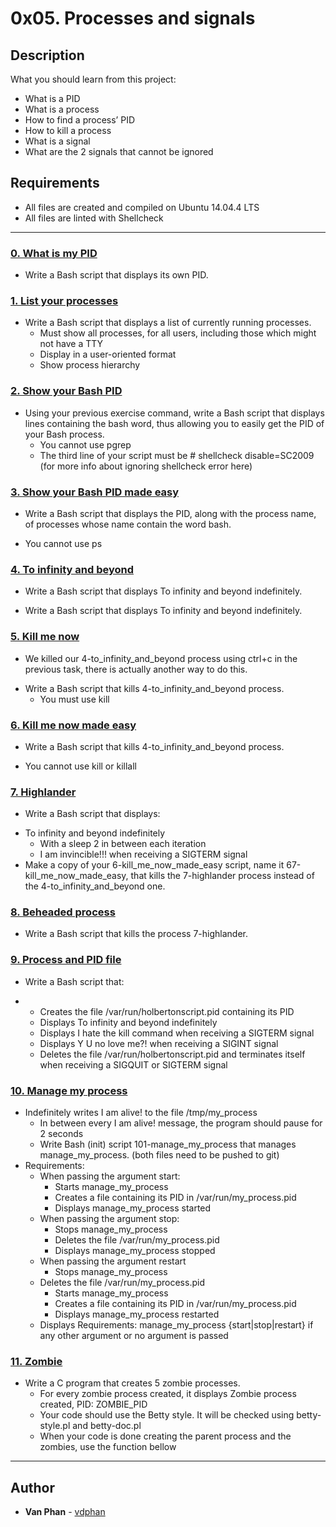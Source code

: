 # 0x05. Processes and signals

## Description
What you should learn from this project:

* What is a PID
* What is a process
* How to find a process’ PID
* How to kill a process
* What is a signal
* What are the 2 signals that cannot be ignored

## Requirements

- All files are created and compiled on Ubuntu 14.04.4 LTS
- All files are linted with Shellcheck

---

### [0. What is my PID](./0-what-is-my-pid)
* Write a Bash script that displays its own PID.


### [1. List your processes](./1-list_your_processes)
* Write a Bash script that displays a list of currently running processes.
  - Must show all processes, for all users, including those which might not have a TTY
  - Display in a user-oriented format
  - Show process hierarchy

### [2. Show your Bash PID](./2-show_your_bash_pid)
* Using your previous exercise command, write a Bash script that displays lines containing the bash word, thus allowing you to easily get the PID of your Bash process.
  - You cannot use pgrep
  - The third line of your script must be # shellcheck disable=SC2009 (for more info about ignoring shellcheck error here)

### [3. Show your Bash PID made easy](./3-show_your_bash_pid_made_easy)
* Write a Bash script that displays the PID, along with the process name, of processes whose name contain the word bash.
- You cannot use ps

### [4. To infinity and beyond](./4-to_infinity_and_beyond)
* Write a Bash script that displays To infinity and beyond indefinitely. 
- Write a Bash script that displays To infinity and beyond indefinitely.


### [5. Kill me now](./5-kill_me_now)
* We killed our 4-to_infinity_and_beyond process using ctrl+c in the previous task, there is actually another way to do this.
- Write a Bash script that kills 4-to_infinity_and_beyond process.
  - You must use kill

### [6. Kill me now made easy](./6-kill_me_now_made_easy)
* Write a Bash script that kills 4-to_infinity_and_beyond process.
- You cannot use kill or killall

### [7. Highlander](./7-highlander)
* Write a Bash script that displays: 
- To infinity and beyond indefinitely
  - With a sleep 2 in between each iteration
  - I am invincible!!! when receiving a SIGTERM signal
- Make a copy of your 6-kill_me_now_made_easy script, name it 67-kill_me_now_made_easy, that kills the 7-highlander process instead of the 4-to_infinity_and_beyond one.


### [8. Beheaded process](./8-beheaded_process)
* Write a Bash script that kills the process 7-highlander.

### [9. Process and PID file](./100-process_and_pid_file)
* Write a Bash script that: 
- - Creates the file /var/run/holbertonscript.pid containing its PID
  - Displays To infinity and beyond indefinitely
  - Displays I hate the kill command when receiving a SIGTERM signal
  - Displays Y U no love me?! when receiving a SIGINT signal
  - Deletes the file /var/run/holbertonscript.pid and terminates itself when receiving a SIGQUIT or SIGTERM signal
  

### [10. Manage my process](./101-manage_my_process)
- Indefinitely writes I am alive! to the file /tmp/my_process
  - In between every I am alive! message, the program should pause for 2 seconds
  - Write Bash (init) script 101-manage_my_process that manages manage_my_process. (both files need to be pushed to git)
- Requirements:
  - When passing the argument start:
    - Starts manage_my_process
    - Creates a file containing its PID in /var/run/my_process.pid
    - Displays manage_my_process started
  - When passing the argument stop:
    - Stops manage_my_process
    - Deletes the file /var/run/my_process.pid
    - Displays manage_my_process stopped
  - When passing the argument restart
    - Stops manage_my_process
  - Deletes the file /var/run/my_process.pid
    - Starts manage_my_process
    - Creates a file containing its PID in /var/run/my_process.pid
    - Displays manage_my_process restarted
  - Displays Requirements: manage_my_process {start|stop|restart} if any other argument or no argument is passed


### [11. Zombie](./102-zombie.c)
- Write a C program that creates 5 zombie processes.
  - For every zombie process created, it displays Zombie process created, PID: ZOMBIE_PID
  - Your code should use the Betty style. It will be checked using betty-style.pl and betty-doc.pl
  - When your code is done creating the parent process and the zombies, use the function bellow

---

## Author
* **Van Phan** - [vdphan](https://github.com/vdphan)
